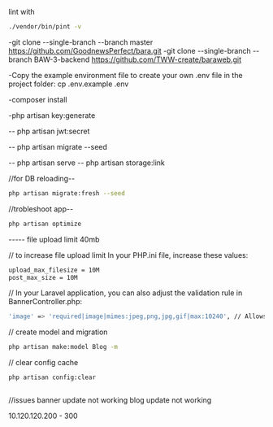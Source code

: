 lint with
```sh
./vendor/bin/pint -v
```

-git clone --single-branch --branch master https://github.com/GoodnewsPerfect/bara.git
-git clone --single-branch --branch BAW-3-backend https://github.com/TWW-create/baraweb.git

-Copy the example environment file to create your own .env file in the project folder: cp .env.example .env 

-composer install

-php artisan key:generate

-- php artisan jwt:secret

-- php artisan migrate --seed

-- php artisan serve
-- php artisan storage:link

//for DB reloading--
```sh
php artisan migrate:fresh --seed
```

//trobleshoot app--
```sh
php artisan optimize
```

----- file upload limit 40mb

// to increase file upload limit
In your PHP.ini file, increase these values:
```sh
upload_max_filesize = 10M
post_max_size = 10M
```

// In your Laravel application, you can also adjust the validation rule in BannerController.php:
```sh
'image' => 'required|image|mimes:jpeg,png,jpg,gif|max:10240', // Allows up to 10MB
```

// create model and migration
```sh
php artisan make:model Blog -m
```
// clear config cache
```sh
php artisan config:clear
```

```sh

```

//issues
banner update not working
blog update not working

10.120.120.200 - 300 